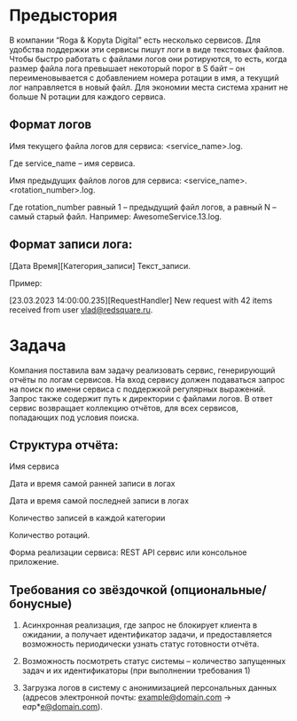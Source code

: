# Предыстория

В компании “Roga & Kopyta Digital” есть несколько сервисов. Для удобства поддержки эти сервисы пишут логи в виде текстовых файлов. Чтобы быстро работать с файлами логов они ротируются, то есть, когда размер файла лога превышает некоторый порог в S байт – он переименовывается с добавлением номера ротации в имя, а текущий лог направляется в новый файл. Для экономии места система хранит не больше N ротации для каждого сервиса.

## Формат логов

Имя текущего файла логов для сервиса: <service_name>.log.

Где service_name – имя сервиса.

Имя предыдущих файлов логов для сервиса: <service_name>.<rotation_number>.log.

Где rotation_number равный 1 – предыдущий файл логов, а равный N – самый старый файл. Например: AwesomeService.13.log.

## Формат записи лога: 

[Дата Время][Категория_записи] Текст_записи.

Пример:

[23.03.2023 14:00:00.235][RequestHandler] New request with 42 items received from user vlad@redsquare.ru.

# Задача

Компания поставила вам задачу реализовать сервис, генерирующий отчёты по логам сервисов.
На вход сервису должен подаваться запрос на поиск по имени сервиса с поддержкой регулярных выражений. Запрос также содержит путь к директории с файлами логов.
В ответ сервис возвращает коллекцию отчётов, для всех сервисов, попадающих под условия поиска.

## Структура отчёта:

  Имя сервиса
  
  Дата и время самой ранней записи в логах
  
  Дата и время самой последней записи в логах
  
  Количество записей в каждой категории
  
  Количество ротаций.
  
Форма реализации сервиса: REST API сервис или консольное приложение.

## Требования со звёздочкой (опциональные/бонусные)

  1. Асинхронная реализация, где запрос не блокирует клиента в ожидании, а получает идентификатор задачи, и предоставляется возможность периодически узнать статус готовности отчёта.
  
  2. Возможность посмотреть статус системы – количество запущенных задач и их идентификаторы (при выполнении требования 1)
  
  3. Загрузка логов в систему с анонимизацией персональных данных (адресов электронной почты: example@domain.com -> e*a*p*e@domain.com).
